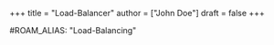 +++
title = "Load-Balancer"
author = ["John Doe"]
draft = false
+++

\#ROAM\_ALIAS: "Load-Balancing"
